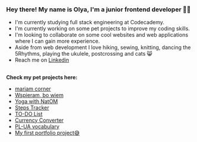 
### Hey there! My name is Olya, I'm a junior frontend developer 👩‍💻

+ I'm currently studying full stack engineering at Codecademy.
+ I'm currently working on some pet projects to improve my coding skills.
+ I'm looking to collaborate on some cool websites and web applications where I can gain more experience.
+ Aside from web development I love hiking, sewing, knitting, dancing the 5Rhythms, playing the ukulele, postcrossing and cats 😸
+ Reach me on [Linkedin](https://www.linkedin.com/in/olya-ponomarova-aa78a0156/)
##
**Check my pet projects here:**
   - [mariam corner](https://www.mariamcorner.com.ua/)
   - [Wspieram, bo wiem](https://wspieram-bo-wiem.pl/)
   - [Yoga with NatOM](https://jogaznatom.netlify.app/)
   - [Steps Tracker](https://steps-tracker-pp3.netlify.app/)
   - [TO-DO List](https://react-to-do-list-pp2.netlify.app)
   - [Currency Converter](https://currency-converter-pp1.netlify.app)
   - [PL-UA vocabulary](https://pl-ua-vocabulary-with-flashcards.netlify.app/)   
   - [My first portfolio project:sweat_smile:](https://maryna-kambur-artist-portfolio.netlify.app/)
